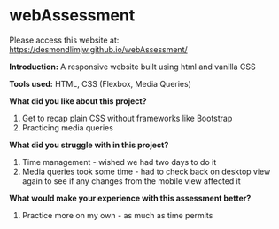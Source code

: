 # webAssessment
Please access this website at: https://desmondlimjw.github.io/webAssessment/

**Introduction:** A responsive website built using html and vanilla CSS

**Tools used:** HTML, CSS (Flexbox, Media Queries)

**What did you like about this project?**
1. Get to recap plain CSS without frameworks like Bootstrap
2. Practicing media queries

**What did you struggle with in this project?**
1. Time management - wished we had two days to do it
2. Media queries took some time - had to check back on desktop view again to see if any changes from the mobile view affected it

**What would make your experience with this assessment better?**
1. Practice more on my own - as much as time permits
